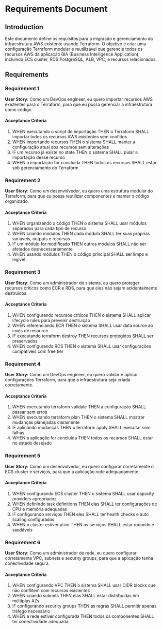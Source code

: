 # Requirements Document

## Introduction

Este documento define os requisitos para a migração e gerenciamento da infraestrutura AWS existente usando Terraform. O objetivo é criar uma configuração Terraform modular e reutilizável que gerencie todos os recursos AWS da aplicação BIA (Business Intelligence Application), incluindo ECS cluster, RDS PostgreSQL, ALB, VPC, e recursos relacionados.

## Requirements

### Requirement 1

**User Story:** Como um DevOps engineer, eu quero importar recursos AWS existentes para o Terraform, para que eu possa gerenciar a infraestrutura como código.

#### Acceptance Criteria

1. WHEN executando o script de importação THEN o Terraform SHALL importar todos os recursos AWS existentes sem conflitos
2. WHEN importando recursos THEN o sistema SHALL manter a configuração atual dos recursos sem alterações
3. IF um recurso já existe no state THEN o sistema SHALL pular a importação desse recurso
4. WHEN a importação for concluída THEN todos os recursos SHALL estar sob gerenciamento do Terraform

### Requirement 2

**User Story:** Como um desenvolvedor, eu quero uma estrutura modular do Terraform, para que eu possa reutilizar componentes e manter o código organizado.

#### Acceptance Criteria

1. WHEN organizando o código THEN o sistema SHALL usar módulos separados para cada tipo de recurso
2. WHEN criando módulos THEN cada módulo SHALL ter suas próprias variáveis, outputs e recursos
3. IF um módulo for modificado THEN outros módulos SHALL não ser afetados desnecessariamente
4. WHEN usando módulos THEN o código principal SHALL ser limpo e legível

### Requirement 3

**User Story:** Como um administrador de sistema, eu quero proteger recursos críticos como ECR e RDS, para que eles não sejam acidentalmente destruídos.

#### Acceptance Criteria

1. WHEN configurando recursos críticos THEN o sistema SHALL aplicar lifecycle rules para prevenir destruição
2. WHEN referenciando ECR THEN o sistema SHALL usar data source ao invés de resource
3. IF executando terraform destroy THEN recursos protegidos SHALL ser preservados
4. WHEN configurando RDS THEN o sistema SHALL usar configurações compatíveis com free tier

### Requirement 4

**User Story:** Como um DevOps engineer, eu quero validar e aplicar configurações Terraform, para que a infraestrutura seja criada corretamente.

#### Acceptance Criteria

1. WHEN executando terraform validate THEN a configuração SHALL passar sem erros
2. WHEN executando terraform plan THEN o sistema SHALL mostrar mudanças planejadas claramente
3. IF aplicando mudanças THEN o terraform apply SHALL executar sem falhas
4. WHEN a aplicação for concluída THEN todos os recursos SHALL estar no estado desejado

### Requirement 5

**User Story:** Como um desenvolvedor, eu quero configurar corretamente o ECS cluster e serviços, para que a aplicação rode adequadamente.

#### Acceptance Criteria

1. WHEN configurando ECS cluster THEN o sistema SHALL usar capacity providers apropriados
2. WHEN definindo task definitions THEN elas SHALL ter configurações de CPU e memória adequadas
3. IF configurando serviços THEN eles SHALL ter health checks e auto scaling configurados
4. WHEN o cluster estiver ativo THEN os serviços SHALL estar rodando e saudáveis

### Requirement 6

**User Story:** Como um administrador de rede, eu quero configurar corretamente VPC, subnets e security groups, para que a aplicação tenha conectividade segura.

#### Acceptance Criteria

1. WHEN configurando VPC THEN o sistema SHALL usar CIDR blocks que não conflitem com recursos existentes
2. WHEN criando subnets THEN elas SHALL estar distribuídas em múltiplas AZs
3. IF configurando security groups THEN as regras SHALL permitir apenas tráfego necessário
4. WHEN a rede estiver configurada THEN todos os componentes SHALL ter conectividade adequada